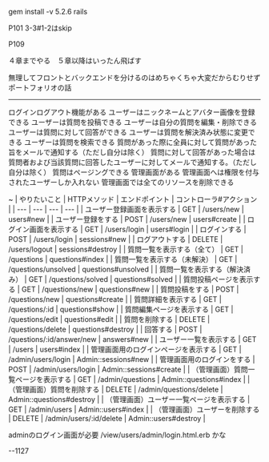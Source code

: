 
gem install -v 5.2.6 rails

P101 3-3#1-2はskip

P109 

４章までやる　５章以降はいったん飛ばす

無理してフロントとバックエンドを分けるのはめちゃくちゃ大変だからむりせず
ポートフォリオの話

---

ログインログアウト機能がある
ユーザーはニックネームとアバター画像を登録できる
ユーザーは質問を投稿できる
ユーザーは自分の質問を編集・削除できる
ユーザーは質問に対して回答ができる
ユーザーは質問を解決済み状態に変更できる
ユーザーは質問を検索できる
質問があった際に全員に対して質問があった旨をメールで通知する（ただし自分は除く）
質問に対して回答があった場合は質問者および当該質問に回答したユーザーに対してメールで通知する。（ただし自分は除く）
質問はページングできる
管理画面がある
管理画面へは権限を付与されたユーザーしか入れない
管理画面では全てのリソースを削除できる

~
| やりたいこと | HTTPメソッド | エンドポイント | コントローラ#アクション |
| --- | --- | --- | --- |
| ユーザー登録画面を表示する | GET | /users/new | users#new |
| ユーザー登録をする | POST | /users/new | users#create |
| ログイン画面を表示する | GET | /users/login | users#login |
| ログインする | POST | /users/login | sessions#new |
| ログアウトする | DELETE | /users/logout | sessions#destroy |
| 質問一覧を表示する（全て） | GET | /questions | questions#index |
| 質問一覧を表示する（未解決） | GET | /questions/unsolved | questions#unsolved |
| 質問一覧を表示する（解決済み） | GET | /questions/solved | questions#solved |
| 質問投稿ページを表示する | GET | /questions/new | questions#new |
| 質問投稿をする | POST | /questions/new | questions#create |
| 質問詳細を表示する | GET | /questions/:id | questions#show |
| 質問編集ページを表示する | GET | /questions/edit | questions#edit |
| 質問を削除する | DELETE | /questions/delete | questions#destroy |
| 回答する | POST | /questions/:id/answer/new | answers#new |
| ユーザー一覧を表示する | GET | /users | users#index |
| 管理画面用のログインページを表示する | GET | /admin/users/login | Admin::sessions#new |
| 管理画面用のログインをする | POST | /admin/users/login | Admin::sessions#create |
| （管理画面）質問一覧ページを表示する | GET | /admin/questions | Admin::questions#index |
| （管理画面）質問を削除する | DELETE | /admin/questions/delete | Admin::questions#destroy |
| （管理画面）ユーザー一覧ページを表示する | GET | /admin/users | Admin::users#index |
| （管理画面）ユーザーを削除する | DELETE | /admin/users/:id/delete | Admin::users#destroy |

adminのログイン画面が必要
/view/users/admin/login.html.erb かな

--1127